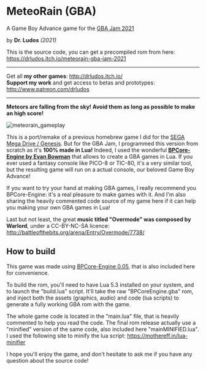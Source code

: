 # MeteoRain (GBA)


A Game Boy Advance game for the [GBA Jam 2021](https://itch.io/jam/gbajam21)

by **Dr. Ludos** *(2021)*

This is the source code, you can get a precompiled rom from here: https://drludos.itch.io/meteorain-gba-jam-2021

 
***
Get all **my other games**: http://drludos.itch.io/ \
**Support my work** and get access to betas and prototypes: http://www.patreon.com/drludos
***

**Meteors are falling from the sky! Avoid them as long as possible to make an high score!**

![meteorain_gameplay](https://user-images.githubusercontent.com/42076899/124360581-f3aefa00-dc2a-11eb-8335-5b5ec7418855.gif)

This is a port/remake of a previous homebrew game I did for the [SEGA Mega Drive / Genesis](https://drludos.itch.io/meteorain-gameshell-jam-1). But for the GBA Jam, I programmed this version from scratch as it's **100% made in Lua!** Indeed, I used the wonderful **[BPCore-Engine by Evan Bowman](https://github.com/evanbowman/BPCore-Engine  )** that allows to create a GBA games in Lua. If you ever used a fantasy console like PICO-8 or TIC-80, it's a very similar tool, but the resulting game will run on a actual console, our beloved Game Boy Advance! 

If you want to try your hand at making GBA games, I really recommend you BPCore-Engine: it's a real pleasure to make games with it. And I'm also sharing the heavily commented code source of my game here if it can help you making your own GBA games in Lua!

Last but not least, the great  **music titled "Overmode" was composed by Warlord**, under a CC-BY-NC-SA licence:\
http://battleofthebits.org/arena/Entry/Overmode/7738/  

## How to build

This game was made using [BPCore-Engine 0.05](https://github.com/evanbowman/BPCore-Engine/releases/tag/0.0.5), that is also included here for convenience.

To build the rom, you'll need to have Lua 5.3 installed on your system, and to launch the "build.lua" script. It'll take the raw "BPCoreEngine.gba" rom, and inject both the assets (graphics, audio) and code (lua scripts) to generate a fully working GBA rom with the game.

The whole game code is located in the "main.lua" file, that is heavily commented to help you read the code. The final rom release actually use a "minified" version of the same code, also included here "mainMINIFIED.lua". I used the following site to minify the lua script: https://mothereff.in/lua-minifier

I hope you'll enjoy the game, and don't hesitate to ask me if you have any question about the source code!
